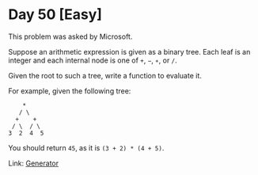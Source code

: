 # Day 50 \[Easy\]

This problem was asked by Microsoft.

Suppose an arithmetic expression is given as a binary tree. Each leaf is an integer and each internal node is one of
`+`, `−`, `∗`, or `/`.

Given the root to such a tree, write a function to evaluate it.

For example, given the following tree:

```
    *
   / \
  +    +
 / \  / \
3  2  4  5
```

You should return `45`, as it is `(3 + 2) * (4 + 5)`.

Link: [Generator](../../../../test/scala/dcp/day050)